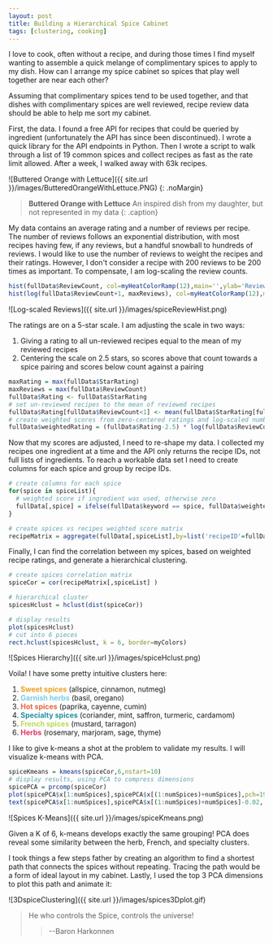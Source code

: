 ```yaml
---
layout: post
title: Building a Hierarchical Spice Cabinet
tags: [clustering, cooking]
---
```


I love to cook, often without a recipe, and during those times I find myself wanting to assemble a quick melange of complimentary spices to apply to my dish. How can I arrange my spice cabinet so spices that play well together are near each other?

Assuming that complimentary spices tend to be used together, and that dishes with complimentary spices are well reviewed, recipe review data should be able to help me sort my cabinet.

<!--more-->

First, the data. I found a free API for recipes that could be queried by ingredient (unfortunately the API has since been discontinued). I wrote a quick library for the API endpoints in Python. Then I wrote a script to walk through a list of 19 common spices and collect recipes as fast as the rate limit allowed. After a week, I walked away with 63k recipes.

![Buttered Orange with Lettuce]({{ site.url }}/images/ButteredOrangeWithLettuce.PNG)
{: .noMargin}

> **Buttered Orange with Lettuce** An inspired dish from my daughter, but not represented in my data
{: .caption}

My data contains an average rating and a number of reviews per recipe. The number of reviews follows an exponential distribution, with most recipes having few, if any reviews, but a handful snowball to hundreds of reviews. I would like to use the number of reviews to weight the recipes and their ratings. However, I don't consider a recipe with 200 reviews to be 200 times as important. To compensate, I am log-scaling the review counts.

```R
hist(fullData$ReviewCount, col=myHeatColorRamp(12),main='',ylab='Review Count',xlab='')
hist(log(fullData$ReviewCount+1, maxReviews), col=myHeatColorRamp(12),main='',ylab='log( Review Count )',xlab='')
```

![Log-scaled Reviews]({{ site.url }}/images/spiceReviewHist.png)

The ratings are on a 5-star scale. I am adjusting the scale in two ways:

1. Giving a rating to all un-reviewed recipes equal to the mean of my reviewed recipes
2. Centering the scale on 2.5 stars, so scores above that count towards a spice pairing and scores below count against a pairing

```R
maxRating = max(fullData$StarRating)
maxReviews = max(fullData$ReviewCount)
fullData$Rating <- fullData$StarRating
# set un-reviewed recipes to the mean of reviewed recipes
fullData$Rating[fullData$ReviewCount<1] <- mean(fullData$StarRating[fullData$ReviewCount>0])
# create weighted scores from zero-centered ratings and log-scaled number of reviews
fullData$weightedRating = (fullData$Rating-2.5) * log(fullData$ReviewCount+1.1, maxReviews)
```

Now that my scores are adjusted, I need to re-shape my data. I collected my recipes one ingredient at a time and the API only returns the recipe IDs, not full lists of ingredients. To reach a workable data set I need to create columns for each spice and group by recipe IDs.

```R
# create columns for each spice
for(spice in spiceList){
  # weighted score if ingredient was used, otherwise zero
  fullData[,spice] = ifelse(fullData$keyword == spice, fullData$weightedRating , 0)
}

# create spices vs recipes weighted score matrix
recipeMatrix = aggregate(fullData[,spiceList],by=list('recipeID'=fullData$RecipeID),max)
```

Finally, I can find the correlation between my spices, based on weighted recipe ratings, and generate a hierarchical clustering.

```R
# create spices correlation matrix
spiceCor = cor(recipeMatrix[,spiceList] )

# hierarchical cluster
spicesHclust = hclust(dist(spiceCor))

# display results
plot(spicesHclust)
# cut into 6 pieces
rect.hclust(spicesHclust, k = 6, border=myColors)
```

![Spices Hierarchy]({{ site.url }}/images/spiceHclust.png)

Voila! I have some pretty intuitive clusters here:

1. <b style="color:#ED9E21">Sweet spices</b> (allspice, cinnamon, nutmeg)
2. <b style="color:#7ACFDF">Garnish herbs</b> (basil, oregano)
3. <b style="color:#E56642">Hot spices</b> (paprika, cayenne, cumin)
4. <b style="color:#23909D">Specialty spices</b> (coriander, mint, saffron, turmeric, cardamom)
5. <b style="color:#BADA55">French spices</b> (mustard, tarragon)
6. <b style="color:#DE376F">Herbs</b> (rosemary, marjoram, sage, thyme)

I like to give k-means a shot at the problem to validate my results. I will visualize k-means with PCA.

```R
spiceKmeans = kmeans(spiceCor,6,nstart=10)
# display results, using PCA to compress dimensions
spicePCA = prcomp(spiceCor)
plot(spicePCA$x[1:numSpices],spicePCA$x[(1:numSpices)+numSpices],pch=19,col=myColors[spiceKmeans$cluster], cex=5, lwd=5, xlab="First Principle Component", ylab="Second Principle Component")
text(spicePCA$x[1:numSpices],spicePCA$x[(1:numSpices)+numSpices]-0.02, colnames(spiceCor))
```

![Spices K-Means]({{ site.url }}/images/spiceKmeans.png)

Given a K of 6, k-means develops exactly the same grouping! PCA does reveal some similarity between the herb, French, and specialty clusters.

I took things a few steps father by creating an algorithm to find a shortest path that connects the spices without repeating. Tracing the path would be a form of ideal layout in my cabinet. Lastly, I used the top 3 PCA dimensions to plot this path and animate it:

![3DspiceClustering]({{ site.url }}/images/spices3Dplot.gif)

> He who controls the Spice, controls the universe!
>
> > --Baron Harkonnen